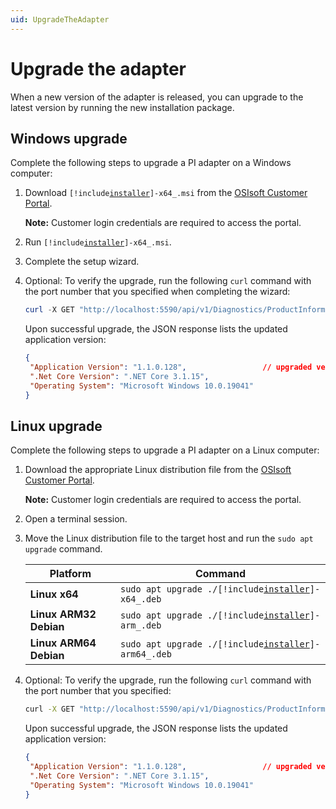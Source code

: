 ```yaml
---
uid: UpgradeTheAdapter
---
```


# Upgrade the adapter

When a new version of the adapter is released, you can upgrade to the latest version by running the new installation package.

## Windows upgrade

Complete the following steps to upgrade a PI adapter on a Windows computer:

1. Download <code>[!include[installer](../_includes/inline/installer-name.md)]-x64_.msi</code> from the [OSIsoft Customer Portal](https://customers.osisoft.com/s/products).

    **Note:** Customer login credentials are required to access the portal.

2. Run <code>[!include[installer](../_includes/inline/installer-name.md)]-x64_.msi</code>.

3. Complete the setup wizard.

4. Optional: To verify the upgrade, run the following `curl` command with the port number that you specified when completing the wizard:

   ```powershell
   curl -X GET "http://localhost:5590/api/v1/Diagnostics/ProductInformation"
   ```

   Upon successful upgrade, the JSON response lists the updated application version:

   ```json
   {
    "Application Version": "1.1.0.128",                 // upgraded version
    ".Net Core Version": ".NET Core 3.1.15",
    "Operating System": "Microsoft Windows 10.0.19041"
   }
   ```

## Linux upgrade

Complete the following steps to upgrade a PI adapter on a Linux computer:

1. Download the appropriate Linux distribution file from the [OSIsoft Customer Portal](https://customers.osisoft.com/s/products).

    **Note:** Customer login credentials are required to access the portal.

2. Open a terminal session.

3. Move the Linux distribution file to the target host and run the `sudo apt upgrade` command.

    Platform | Command
    --|--
    **Linux x64** |<code>sudo apt upgrade ./[!include[installer](../_includes/inline/installer-name.md)]-x64_.deb</code> 
    **Linux ARM32 Debian** |<code>sudo apt upgrade ./[!include[installer](../_includes/inline/installer-name.md)]-arm_.deb</code> 
    **Linux ARM64 Debian** |<code>sudo apt upgrade ./[!include[installer](../_includes/inline/installer-name.md)]-arm64_.deb</code> 

4. Optional: To verify the upgrade, run the following `curl` command with the port number that you specified:

   ```bash
   curl -X GET "http://localhost:5590/api/v1/Diagnostics/ProductInformation"
   ```

   Upon successful upgrade, the JSON response lists the updated application version:

   ```json
   {
    "Application Version": "1.1.0.128",                 // upgraded version
    ".Net Core Version": ".NET Core 3.1.15",
    "Operating System": "Microsoft Windows 10.0.19041"
   }
   ```
